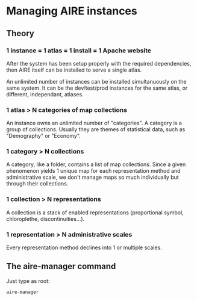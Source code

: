 # Managing AIRE instances

## Theory

### 1 instance = 1 atlas = 1 install = 1 Apache website

After the system has been setup properly with the required dependencies,
then AIRE itself can be installed to serve a single atlas.

An unlimited number of instances can be installed simultanuously on the
same system. It can be the dev/test/prod instances for the same atlas,
or different, independant, atlases.

### 1 atlas > N categories of map collections

An instance owns an unlimited number of "categories".
A category is a group of collections. Usually they are themes of statistical
data, such as "Demography" or "Economy".

### 1 category > N collections

A category, like a folder, contains a list of map collections.
Since a given phenomenon yields 1 unique map for each representation method
and administrative scale, we don't manage maps so much individually but
through their collections.

### 1 collection > N representations

A collection is a stack of enabled representations (proportional symbol,
chloroplethe, discontinuities...).

### 1 representation > N administrative scales

Every representation method declines into 1 or multiple scales.


## The aire-manager command

Just type as root:
```shell
aire-manager
```

